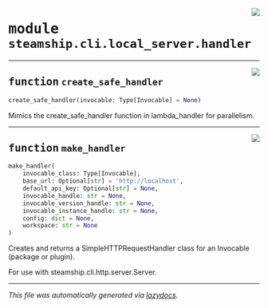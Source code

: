 <!-- markdownlint-disable -->

<a href="https://github.com/steamship-core/python-client/tree/main/src/steamship/cli/local_server/handler.py#L0"><img align="right" style="float:right;" src="https://img.shields.io/badge/-source-cccccc?style=flat-square"></a>

# <kbd>module</kbd> `steamship.cli.local_server.handler`





---

<a href="https://github.com/steamship-core/python-client/tree/main/src/steamship/cli/local_server/handler.py#L21"><img align="right" style="float:right;" src="https://img.shields.io/badge/-source-cccccc?style=flat-square"></a>

## <kbd>function</kbd> `create_safe_handler`

```python
create_safe_handler(invocable: Type[Invocable] = None)
```

Mimics the create_safe_handler function in lambda_handler for parallelism. 


---

<a href="https://github.com/steamship-core/python-client/tree/main/src/steamship/cli/local_server/handler.py#L32"><img align="right" style="float:right;" src="https://img.shields.io/badge/-source-cccccc?style=flat-square"></a>

## <kbd>function</kbd> `make_handler`

```python
make_handler(
    invocable_class: Type[Invocable],
    base_url: Optional[str] = 'http://localhost',
    default_api_key: Optional[str] = None,
    invocable_handle: str = None,
    invocable_version_handle: str = None,
    invocable_instance_handle: str = None,
    config: dict = None,
    workspace: str = None
)
```

Creates and returns a SimpleHTTPRequestHandler class for an Invocable (package or plugin). 

For use with steamship.cli.http.server.Server. 




---

_This file was automatically generated via [lazydocs](https://github.com/ml-tooling/lazydocs)._
